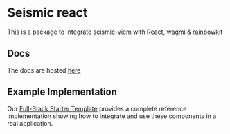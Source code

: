 # Seismic react

This is a package to integrate [seismic-viem](../seismic-viem/) with React, [wagmi](https://wagmi.sh) & [rainbowkit](https://www.rainbowkit.com/)

## Docs

The docs are hosted [here](https://seismic-docs.netlify.app/seismic-react/globals)

## Example Implementation

Our [Full-Stack Starter Template](https://github.com/SeismicSystems/seismic-starter/tree/ameya/full-stack-walnut-app/packages/frontend) provides a complete reference implementation showing how to integrate and use these components in a real application.
